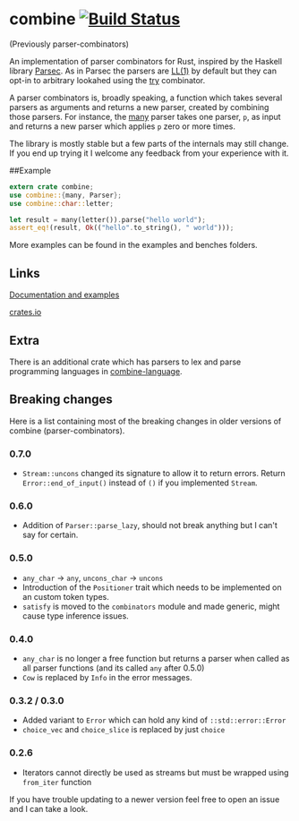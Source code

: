# combine [![Build Status](https://travis-ci.org/Marwes/combine.svg?branch=master)](https://travis-ci.org/Marwes/combine)
(Previously parser-combinators)

An implementation of parser combinators for Rust, inspired by the Haskell library [Parsec](https://hackage.haskell.org/package/parsec). As in Parsec the parsers are [LL(1)](https://en.wikipedia.org/wiki/LL_parser) by default but they can opt-in to arbitrary lookahed using the [try](https://marwes.github.io/combine/combine/fn.try.html) combinator.

A parser combinators is, broadly speaking, a function which takes several parsers as arguments and returns a new parser, created by combining those parsers. For instance, the [many](https://marwes.github.io/combine/combine/fn.many.html) parser takes one parser, `p`, as input and returns a new parser which applies `p` zero or more times.

The library is mostly stable but a few parts of the internals may still change. If you end up trying it I welcome any feedback from your experience with it.

##Example

```rust
extern crate combine;
use combine::{many, Parser};
use combine::char::letter;

let result = many(letter()).parse("hello world");
assert_eq!(result, Ok(("hello".to_string(), " world")));
```

More examples can be found in the examples and benches folders.

## Links

[Documentation and examples](https://marwes.github.io/combine/combine/index.html)

[crates.io](https://crates.io/crates/combine)

## Extra

There is an additional crate which has parsers to lex and parse programming languages in [combine-language](https://github.com/Marwes/combine-language).

## Breaking changes

Here is a list containing most of the breaking changes in older versions of combine (parser-combinators).

### 0.7.0
* `Stream::uncons` changed its signature to allow it to return errors. Return `Error::end_of_input()` instead of `()` if you implemented `Stream`.

### 0.6.0
* Addition of `Parser::parse_lazy`, should not break anything but I can't say for certain.

### 0.5.0
* `any_char` -> `any`, `uncons_char` -> `uncons`
* Introduction of the `Positioner` trait which needs to be implemented on an custom token types.
* `satisfy` is moved to the `combinators` module and made generic, might cause type inference issues.

### 0.4.0
* `any_char` is no longer a free function but returns a parser when called as all parser functions (and its called `any` after 0.5.0)
* `Cow` is replaced by `Info` in the error messages.

### 0.3.2 / 0.3.0
* Added variant to `Error` which can hold any kind of `::std::error::Error`
* `choice_vec` and `choice_slice` is replaced by just `choice`

### 0.2.6
* Iterators cannot directly be used as streams but must be wrapped using `from_iter` function

If you have trouble updating to a newer version feel free to open an issue and I can take a look.
